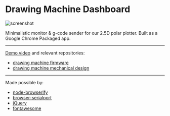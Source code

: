 # Drawing Machine Dashboard
![screenshot](http://brentyi.com/public/drawing_machine_dashboard.png)

Minimalistic monitor & g-code sender for our 2.5D polar plotter. Built as a Google Chrome Packaged app.

---

[Demo video](https://www.youtube.com/watch?v=BZjUXDSYovs) and relevant repositories:
- [drawing machine firmware](http://github.com/brentyi/drawing_machine_firmware)
- [drawing machine mechanical design](http://github.com/nanditapiyer/drawing_machine_hardware)

---

Made possible by:
- [node-browserify](https://github.com/substack/node-browserify)
- [browser-serialport](https://github.com/garrows/browser-serialport)
- [jQuery](http://jquery.com/)
- [fontawesome](http://fontawesome.io/icons/)
